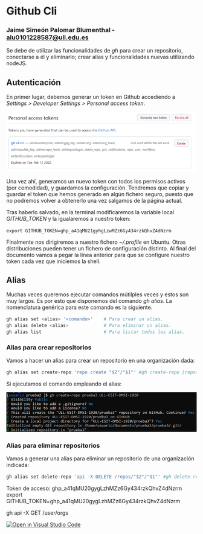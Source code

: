 # Github Cli
### Jaime Simeón Palomar Blumenthal - alu0101228587@ull.edu.es

Se debe de utilizar las funcionalidades de _gh_ para crear un repositorio, conectarse a él y eliminarlo; crear alias y funcionalidades nuevas utilizando nodeJS.

## Autenticación
En primer lugar, debemos generar un token en Github accediendo a _Settings > Developer Settings > Personal access token_.

![Personal access token](img/img1.png)

Una vez ahí, generamos un nuevo token con todos los permisos activos (por comodidad), y guardamos la configuración. Tendremos que copiar y guardar el token que hemos generado en algún fichero seguro, puesto que no podremos volver a obtenerlo una vez salgamos de la página actual.

Tras haberlo salvado, en la terminal modificaremos la variable local _GITHUB_TOKEN_ y la igualaremos a nuestro token:

```export GITHUB_TOKEN=ghp_a41qMU21gyhgLzwMZz6Gy434rzkQhvZ4dNzrm```

Finalmente nos dirigiremos a nuestro fichero _~/.profile_ en Ubuntu. Otras distribuciones pueden tener un fichero de configuración distinto. Al final del documento vamos a pegar la línea anterior para que se configure nuestro token cada vez que iniciemos la shell.

## Alias

Muchas veces queremos ejecutar comandos mútilples veces y estos son muy largos. Es por esto que disponemos del comando _gh alias_. La nomenclatura genérica para este comando es la siguiente.

```sh
gh alias set <alias> '<comando>'    # Para crear un alias.
gh alias delete <alias>             # Para eliminar un alias.
gh alias list                       # Para listar todos los alias.
```

### Alias para crear repositorios
Vamos a hacer un alias para crear un repositorio en una organización dada:
```sh 
gh alias set create-repo 'repo create "$2"/"$1"' #gh create-repo [repositorio] [organización o propietario]
```
Si ejecutamos el comando empleando el alias:

![Gh alias repo create](img/img2.png)

### Alias para eliminar repositorios
Vamos a generar una alias para eliminar un repositorio de una organización indicada:
```sh
gh alias set delete-repo 'api -X DELETE /repos/"$2"/"$1"' #gh delete-repo [repositorio] [organización o propietario]
```

Token de acceso: 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
export GITHUB_TOKEN=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

gh api -X GET /user/orgs

[![Open in Visual Studio Code](https://classroom.github.com/assets/open-in-vscode-f059dc9a6f8d3a56e377f745f24479a46679e63a5d9fe6f495e02850cd0d8118.svg)](https://classroom.github.com/online_ide?assignment_repo_id=6022595&assignment_repo_type=AssignmentRepo)
